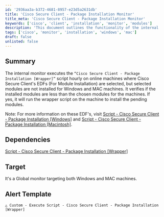 ```yaml
---
id: '2936aa3a-b372-4681-8957-e23d5a2631db'
title: 'Cisco Secure Client - Package Installation Monitor'
title_meta: 'Cisco Secure Client - Package Installation Monitor'
keywords: ['cisco', 'client', 'installation', 'monitor', 'modules']
description: 'This document outlines the functionality of the internal monitor that executes the Cisco Secure Client - Package Installation [Wrapper] script on online machines. It checks for installed modules against selected modules and initiates installation for any missing components on both Windows and MAC systems.'
tags: ['cisco', 'monitor', 'installation', 'windows', 'mac']
draft: false
unlisted: false
---
```

## Summary

The internal monitor executes the `“Cisco Secure Client - Package Installation [Wrapper]”` script hourly on online machines where Cisco Secure Client's EDFs (For Module Installation) are selected, but selected modules are not installed for Windows and MAC machines. It verifies if the installed modules are less than the chosen modules for the machines. If yes, it will run the wrapper script on the machine to install the pending modules.

Note: For more information on these EDF's, visit [Script - Cisco Secure Client - Package Installation [Windows]](https://proval.itglue.com/DOC-5078775-13366604) and [Script - Cisco Secure Client - Package Installation [Macintosh]](https://proval.itglue.com/DOC-5078775-13393960).

## Dependencies

[Script - Cisco Secure Client - Package Installation [Wrapper]](https://proval.itglue.com/DOC-5078775-15949769)

## Target

It's a Global monitor targeting both Windows and MAC machines.

## Alert Template

`△ Custom - Execute Script - Cisco Secure Client - Package Installation [Wrapper]`






